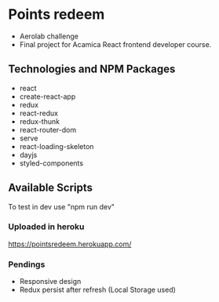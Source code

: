 # Points redeem

- Aerolab challenge
- Final project for Acamica React frontend developer course.

## Technologies and NPM Packages

- react
- create-react-app
- redux
- react-redux
- redux-thunk
- react-router-dom
- serve
- react-loading-skeleton
- dayjs
- styled-components


## Available Scripts

To test in dev use "npm run dev"

### Uploaded in heroku

https://pointsredeem.herokuapp.com/


### Pendings

- Responsive design
- Redux persist after refresh (Local Storage used)